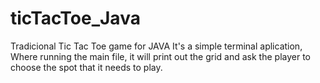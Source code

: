 # ticTacToe_Java
Tradicional Tic Tac Toe game for JAVA
It's a simple terminal aplication, Where running the main file, it will print out the grid and ask the player to choose the spot that it needs to play.

